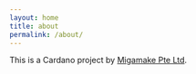 ```yaml
---
layout: home
title: about
permalink: /about/
---
```


This is a Cardano project by [Migamake Pte Ltd](https://www.migamake.com).
